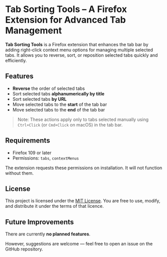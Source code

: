 # Tab Sorting Tools – A Firefox Extension for Advanced Tab Management

**Tab Sorting Tools** is a Firefox extension that enhances the tab bar by adding right-click context menu options for managing multiple selected tabs. It allows you to reverse, sort, or reposition selected tabs quickly and efficiently.

## Features

- **Reverse** the order of selected tabs
- Sort selected tabs **alphanumerically by title**
- Sort selected tabs **by URL**
- Move selected tabs to the **start** of the tab bar
- Move selected tabs to the **end** of the tab bar

> Note: These actions apply only to tabs selected manually using `Ctrl+Click` (or `Cmd+Click` on macOS) in the tab bar.

## Requirements

- Firefox 109 or later
- Permissions: `tabs`, `contextMenus`

The extension requests these permissions on installation. It will not function without them.

## License

This project is licensed under the [MIT License](LICENSE). You are free to use, modify, and distribute it under the terms of that licence.

## Future Improvements

There are currently **no planned features**.

However, suggestions are welcome — feel free to open an issue on the GitHub repository.
